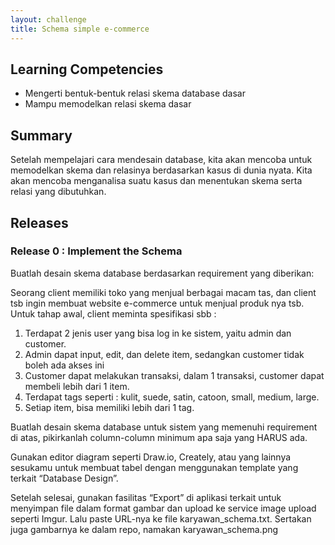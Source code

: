 ```yaml
---
layout: challenge
title: Schema simple e-commerce
---
```


## Learning Competencies

* Mengerti bentuk-bentuk relasi skema database dasar
* Mampu memodelkan relasi skema dasar

## Summary

Setelah mempelajari cara mendesain database, kita akan mencoba untuk memodelkan skema dan relasinya berdasarkan kasus di dunia nyata. Kita akan mencoba menganalisa suatu kasus dan menentukan skema serta relasi yang dibutuhkan.

## Releases

### Release 0 : Implement the Schema

Buatlah desain skema database berdasarkan requirement yang diberikan:

Seorang client memiliki toko yang menjual berbagai macam tas, dan client tsb ingin membuat website e-commerce untuk menjual produk nya tsb. Untuk tahap awal, client meminta spesifikasi sbb :
1. Terdapat 2 jenis user yang bisa log in ke sistem, yaitu admin dan customer.
2. Admin dapat input, edit, dan delete item, sedangkan customer tidak boleh ada akses ini
3. Customer dapat melakukan transaksi, dalam 1 transaksi, customer dapat membeli lebih dari 1 item.
4. Terdapat tags seperti : kulit, suede, satin, catoon, small, medium, large.
5. Setiap item, bisa memiliki lebih dari 1 tag.

Buatlah desain skema database untuk sistem yang memenuhi requirement di atas, pikirkanlah column-column minimum apa saja yang HARUS ada.

Gunakan editor diagram seperti Draw.io, Creately, atau yang lainnya sesukamu untuk membuat tabel dengan menggunakan template yang terkait “Database Design”.

Setelah selesai, gunakan fasilitas “Export” di aplikasi terkait untuk menyimpan file dalam format gambar dan upload ke service image upload seperti Imgur. Lalu paste URL-nya ke file karyawan_schema.txt. Sertakan juga gambarnya ke dalam repo, namakan karyawan_schema.png
